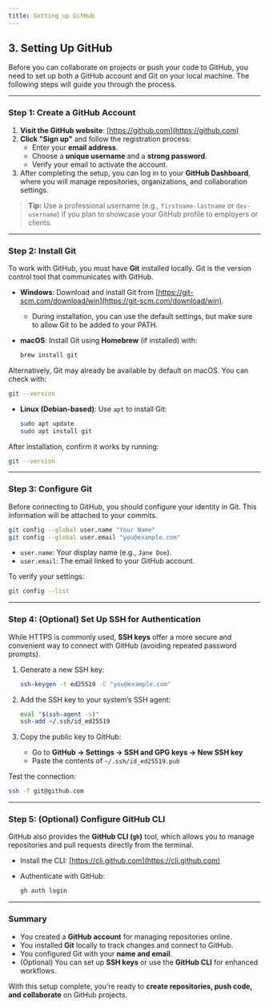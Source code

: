 ```yaml
---
title: Setting up GitHub
---
```


## 3. Setting Up GitHub

Before you can collaborate on projects or push your code to GitHub, you need to set up both a GitHub account and Git on your local machine. The following steps will guide you through the process.

---

### Step 1: Create a GitHub Account

1. **Visit the GitHub website**: [https://github.com](https://github.com)  
2. **Click "Sign up"** and follow the registration process:
   - Enter your **email address**.  
   - Choose a **unique username** and a **strong password**.  
   - Verify your email to activate the account.  
3. After completing the setup, you can log in to your **GitHub Dashboard**, where you will manage repositories, organizations, and collaboration settings.

> **Tip:** Use a professional username (e.g., `firstname-lastname` or `dev-username`) if you plan to showcase your GitHub profile to employers or clients.

---

### Step 2: Install Git

To work with GitHub, you must have **Git** installed locally. Git is the version control tool that communicates with GitHub.  

- **Windows**: Download and install Git from [https://git-scm.com/download/win](https://git-scm.com/download/win).  
  - During installation, you can use the default settings, but make sure to allow Git to be added to your PATH.  
- **macOS**: Install Git using **Homebrew** (if installed) with:  

  ```bash
  brew install git
    ```

Alternatively, Git may already be available by default on macOS. You can check with:

```bash
git --version
```

* **Linux (Debian-based)**: Use `apt` to install Git:

  ```bash
  sudo apt update
  sudo apt install git
  ```

After installation, confirm it works by running:

```bash
git --version
```

---

### Step 3: Configure Git

Before connecting to GitHub, you should configure your identity in Git. This information will be attached to your commits.

```bash
git config --global user.name "Your Name"
git config --global user.email "you@example.com"
```

* `user.name`: Your display name (e.g., `Jane Doe`).
* `user.email`: The email linked to your GitHub account.

To verify your settings:

```bash
git config --list
```

---

### Step 4: (Optional) Set Up SSH for Authentication

While HTTPS is commonly used, **SSH keys** offer a more secure and convenient way to connect with GitHub (avoiding repeated password prompts).

1. Generate a new SSH key:

   ```bash
   ssh-keygen -t ed25519 -C "you@example.com"
   ```

2. Add the SSH key to your system’s SSH agent:

   ```bash
   eval "$(ssh-agent -s)"
   ssh-add ~/.ssh/id_ed25519
   ```
   
3. Copy the public key to GitHub:

   * Go to **GitHub → Settings → SSH and GPG keys → New SSH key**
   * Paste the contents of `~/.ssh/id_ed25519.pub`

Test the connection:

```bash
ssh -T git@github.com
```

---

### Step 5: (Optional) Configure GitHub CLI

GitHub also provides the **GitHub CLI (`gh`)** tool, which allows you to manage repositories and pull requests directly from the terminal.

* Install the CLI: [https://cli.github.com](https://cli.github.com)
* Authenticate with GitHub:

  ```bash
  gh auth login
  ```

---

### Summary

* You created a **GitHub account** for managing repositories online.
* You installed **Git** locally to track changes and connect to GitHub.
* You configured Git with your **name and email**.
* (Optional) You can set up **SSH keys** or use the **GitHub CLI** for enhanced workflows.

With this setup complete, you’re ready to **create repositories, push code, and collaborate** on GitHub projects.
